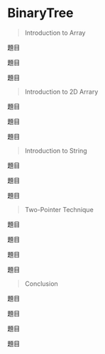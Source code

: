 # BinaryTree

> Introduction to Array

題目 

題目 

題目 



>  Introduction to 2D Arrary

題目

題目

題目



> Introduction to String

題目 

題目 

題目 



> Two-Pointer Technique

題目

題目

題目 

題目 



> Conclusion

題目

題目

題目 

題目 
